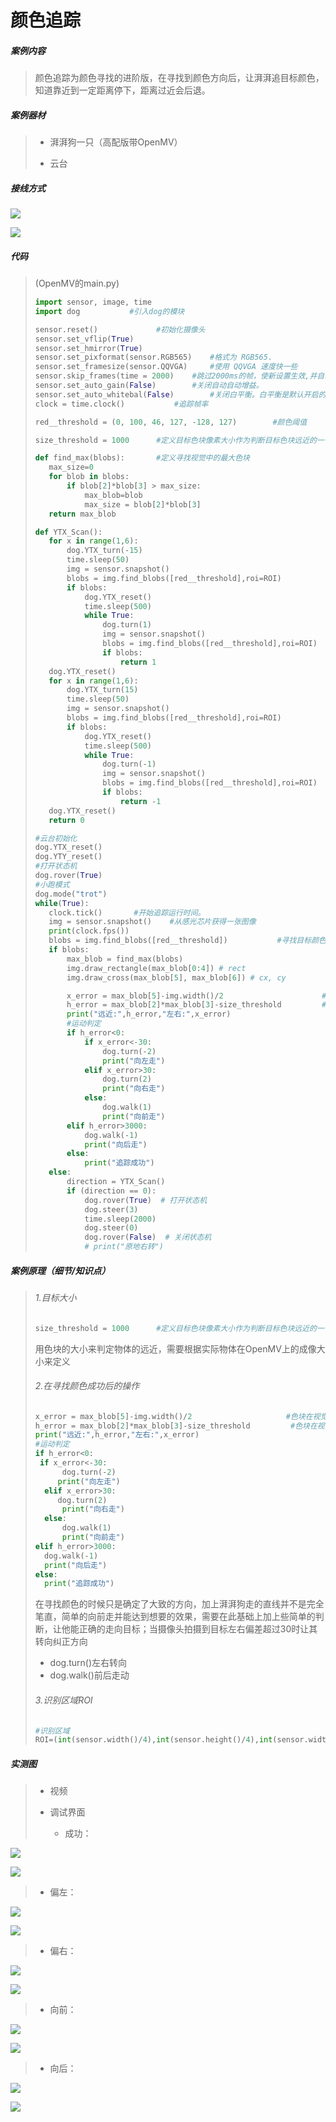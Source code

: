 

# 颜色追踪

##### 案例内容

>​	颜色追踪为颜色寻找的进阶版，在寻找到颜色方向后，让湃湃追目标颜色，知道靠近到一定距离停下，距离过近会后退。

##### 案例器材

>* 湃湃狗一只（高配版带OpenMV）
>
>* 云台
>

##### 接线方式

![](/pic/ch5/5.2.6/1.png) 

![](/pic/ch5/5.2.3/2.png) 

##### 代码

>(OpenMV的main.py)
>
>```python
>import sensor, image, time
>import dog			  #引入dog的模块
>
>sensor.reset()				#初始化摄像头
>sensor.set_vflip(True)
>sensor.set_hmirror(True)
>sensor.set_pixformat(sensor.RGB565) 	#格式为 RGB565.
>sensor.set_framesize(sensor.QQVGA) 	#使用 QQVGA 速度快一些
>sensor.skip_frames(time = 2000) 	#跳过2000ms的帧，使新设置生效,并自动调节白平衡
>sensor.set_auto_gain(False) 		#关闭自动自动增益。
>sensor.set_auto_whitebal(False)		#关闭白平衡。白平衡是默认开启的，在颜色识别中，一定要关闭白平衡。
>clock = time.clock() 			#追踪帧率
>
>red__threshold = (0, 100, 46, 127, -128, 127)        #颜色阈值
>
>size_threshold = 1000		#定义目标色块像素大小作为判断目标色块远近的一个标准
>
>def find_max(blobs):		#定义寻找视觉中的最大色块
>    max_size=0
>    for blob in blobs:
>        if blob[2]*blob[3] > max_size:
>            max_blob=blob
>            max_size = blob[2]*blob[3]
>    return max_blob
>
>def YTX_Scan():
>    for x in range(1,6):
>        dog.YTX_turn(-15)
>        time.sleep(50)
>        img = sensor.snapshot()
>        blobs = img.find_blobs([red__threshold],roi=ROI)
>        if blobs:
>            dog.YTX_reset()
>            time.sleep(500)
>            while True:
>                dog.turn(1)
>                img = sensor.snapshot()
>                blobs = img.find_blobs([red__threshold],roi=ROI)
>                if blobs:
>                    return 1
>    dog.YTX_reset()
>    for x in range(1,6):
>        dog.YTX_turn(15)
>        time.sleep(50)
>        img = sensor.snapshot()
>        blobs = img.find_blobs([red__threshold],roi=ROI)
>        if blobs:
>            dog.YTX_reset()
>            time.sleep(500)
>            while True:
>                dog.turn(-1)
>                img = sensor.snapshot()
>                blobs = img.find_blobs([red__threshold],roi=ROI)
>                if blobs:
>                    return -1
>    dog.YTX_reset()
>    return 0
>
>#云台初始化
>dog.YTX_reset()
>dog.YTY_reset()
>#打开状态机
>dog.rover(True)
>#小跑模式
>dog.mode("trot")
>while(True):
>    clock.tick() 		#开始追踪运行时间。
>    img = sensor.snapshot() 	#从感光芯片获得一张图像
>    print(clock.fps())
>    blobs = img.find_blobs([red__threshold])           #寻找目标颜色色块，返回目标色块对象
>    if blobs:
>        max_blob = find_max(blobs)
>        img.draw_rectangle(max_blob[0:4]) # rect
>        img.draw_cross(max_blob[5], max_blob[6]) # cx, cy
>
>        x_error = max_blob[5]-img.width()/2        		      #色块在视觉中的偏移（若x_error<0,则色块偏左）
>        h_error = max_blob[2]*max_blob[3]-size_threshold         #色块在视觉中的远近（若h_error<0,则色块偏远）
>        print("远近:",h_error,"左右:",x_error)
>        #运动判定
>        if h_error<0:
>            if x_error<-30:
>                dog.turn(-2)
>                print("向左走")
>            elif x_error>30:
>                dog.turn(2)
>                print("向右走")
>            else:
>                dog.walk(1)
>                print("向前走")
>        elif h_error>3000:
>            dog.walk(-1)
>            print("向后走")
>        else:
>            print("追踪成功")
>    else:
>        direction = YTX_Scan()
>        if (direction == 0):
>            dog.rover(True)  # 打开状态机
>            dog.steer(3)
>            time.sleep(2000)
>            dog.steer(0)
>            dog.rover(False)  # 关闭状态机
>            # print("原地右转")
>```
>

##### 案例原理（细节/知识点）

>###### 1.目标大小
>
>   ```python
> size_threshold = 1000      #定义目标色块像素大小作为判断目标色块远近的一个标准
>   ```
> 
> ​	用色块的大小来判定物体的远近，需要根据实际物体在OpenMV上的成像大小来定义
> 
> ###### 2.在寻找颜色成功后的操作
> 
> 
>   ```python
> x_error = max_blob[5]-img.width()/2                     #色块在视觉中的偏移（若x_error<0,则色块偏左）
>h_error = max_blob[2]*max_blob[3]-size_threshold         #色块在视觉中的远近（若h_error<0,则色块偏远）
> print("远近:",h_error,"左右:",x_error)
>#运动判定
>if h_error<0:
>    if x_error<-30:
>         dog.turn(-2)
>        print("向左走")
>     elif x_error>30:
>        dog.turn(2)
>         print("向右走")
>     else:
>         dog.walk(1)
>         print("向前走")
> elif h_error>3000:
>     dog.walk(-1)
>     print("向后走")
> else:
>     print("追踪成功")
>   ```
> 
>​	 在寻找颜色的时候只是确定了大致的方向，加上湃湃狗走的直线并不是完全笔直，简单的向前走并能达到想要的效果，需要在此基础上加上些简单的判断，让他能正确的走向目标；当摄像头拍摄到目标左右偏差超过30时让其转向纠正方向
> 
>- dog.turn()左右转向
> - dog.walk()前后走动
>
> ###### 3.识别区域ROI
>
>  ```python
>#识别区域
> ROI=(int(sensor.width()/4),int(sensor.height()/4),int(sensor.width()/2),int(sensor.height()/2))
>  ```
> 

##### 实测图

>- 视频
>
>- 调试界面
>
>   - 成功：
>   

![](/pic/ch5/5.2.3/3.png) 

![](/pic/ch5/5.2.3/4.png) 

>   - 偏左：
>   

![](/pic/ch5/5.2.3/5.png) 

![](/pic/ch5/5.2.3/6.png) 

>   - 偏右：
>   

![](/pic/ch5/5.2.3/7.png) 

![](/pic/ch5/5.2.3/8.png) 

>   - 向前：
>   

![](/pic/ch5/5.2.3/9.png) 

![](/pic/ch5/5.2.3/10.png) 

>   - 向后：
>   

![](/pic/ch5/5.2.3/11.png) 

![](/pic/ch5/5.2.3/12.png) 
